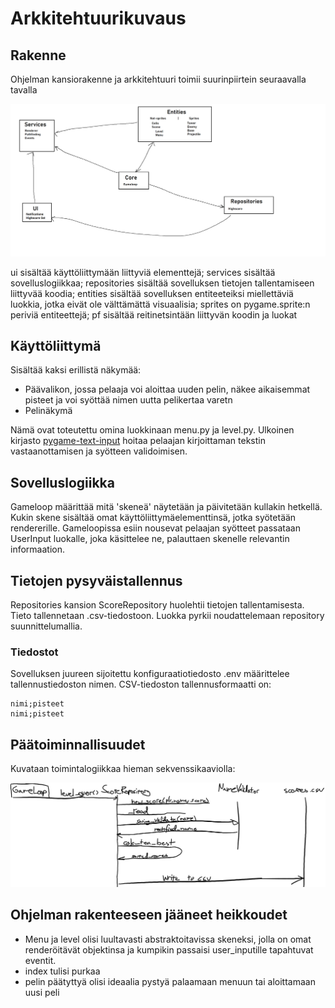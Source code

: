 # Arkkitehtuurikuvaus

## Rakenne
Ohjelman kansiorakenne ja arkkitehtuuri toimii suurinpiirtein seuraavalla tavalla

![arkkitehtuuri](./td/dokumentaatio/arkkitehtuuri.png)

ui sisältää käyttöliittymään liittyviä elementtejä; services sisältää sovelluslogiikkaa; repositories sisältää sovelluksen tietojen tallentamiseen liittyvää koodia; entities sisältää sovelluksen entiteeteiksi miellettäviä luokkia, jotka eivät ole välttämättä visuaalisia; sprites on pygame.sprite:n periviä entiteettejä; pf sisältää reitinetsintään liittyvän koodin ja luokat

## Käyttöliittymä
Sisältää kaksi erillistä näkymää:

- Päävalikon, jossa pelaaja voi aloittaa uuden pelin, näkee aikaisemmat pisteet ja voi syöttää nimen uutta pelikertaa varetn
- Pelinäkymä

Nämä ovat toteutettu omina luokkinaan menu.py ja level.py. Ulkoinen kirjasto [pygame-text-input](https://github.com/Nearoo/pygame-text-input) hoitaa pelaajan kirjoittaman tekstin vastaanottamisen ja syötteen validoimisen. 

## Sovelluslogiikka
Gameloop määrittää mitä 'skeneä' näytetään ja päivitetään kullakin hetkellä. Kukin skene sisältää omat käyttöliittymäelementtinsä, jotka syötetään rendererille.
Gameloopissa esiin nousevat pelaajan syötteet passataan UserInput luokalle, joka käsittelee ne, palauttaen skenelle relevantin informaation.

## Tietojen pysyväistallennus
Repositories kansion ScoreRepository huolehtii tietojen tallentamisesta. Tieto tallennetaan .csv-tiedostoon. Luokka pyrkii noudattelemaan repository suunnittelumallia.

### Tiedostot
Sovelluksen juureen sijoitettu konfiguraatiotiedosto .env määrittelee tallennustiedoston nimen.
CSV-tiedoston tallennusformaatti on:

```
nimi;pisteet
nimi;pisteet
```

## Päätoiminnallisuudet

Kuvataan toimintalogiikkaa hieman sekvenssikaaviolla:

![sekvenssi](./td/dokumentaatio/save_sequence.png)


## Ohjelman rakenteeseen jääneet heikkoudet
- Menu ja level olisi luultavasti abstraktoitavissa skeneksi, jolla on omat renderöitävät objektinsa ja kumpikin passaisi user_inputille tapahtuvat eventit.
- index tulisi purkaa 
- pelin päätyttyä olisi ideaalia pystyä palaamaan menuun tai aloittamaan uusi peli
